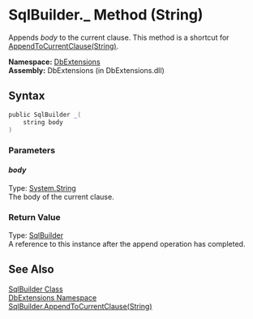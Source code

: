 SqlBuilder._ Method (String)
============================
Appends *body* to the current clause. This method is a shortcut for [AppendToCurrentClause(String)][1].

**Namespace:** [DbExtensions][2]  
**Assembly:** DbExtensions (in DbExtensions.dll)

Syntax
------

```csharp
public SqlBuilder _(
	string body
)
```

### Parameters

#### *body*
Type: [System.String][3]  
The body of the current clause.

### Return Value
Type: [SqlBuilder][4]  
A reference to this instance after the append operation has completed.

See Also
--------
[SqlBuilder Class][4]  
[DbExtensions Namespace][2]  
[SqlBuilder.AppendToCurrentClause(String)][1]  

[1]: AppendToCurrentClause.md
[2]: ../README.md
[3]: http://msdn.microsoft.com/en-us/library/s1wwdcbf
[4]: README.md